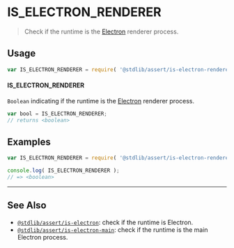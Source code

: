 <!--

@license Apache-2.0

Copyright (c) 2018 The Stdlib Authors.

Licensed under the Apache License, Version 2.0 (the "License");
you may not use this file except in compliance with the License.
You may obtain a copy of the License at

   http://www.apache.org/licenses/LICENSE-2.0

Unless required by applicable law or agreed to in writing, software
distributed under the License is distributed on an "AS IS" BASIS,
WITHOUT WARRANTIES OR CONDITIONS OF ANY KIND, either express or implied.
See the License for the specific language governing permissions and
limitations under the License.

-->

# IS_ELECTRON_RENDERER

> Check if the runtime is the [Electron][electron] renderer process.

<section class="usage">

## Usage

```javascript
var IS_ELECTRON_RENDERER = require( '@stdlib/assert/is-electron-renderer' );
```

#### IS_ELECTRON_RENDERER

`Boolean` indicating if the runtime is the [Electron][electron] renderer process.

```javascript
var bool = IS_ELECTRON_RENDERER;
// returns <boolean>
```

</section>

<!-- /.usage -->

<section class="examples">

## Examples

<!-- eslint no-undef: "error" -->

```javascript
var IS_ELECTRON_RENDERER = require( '@stdlib/assert/is-electron-renderer' );

console.log( IS_ELECTRON_RENDERER );
// => <boolean>
```

</section>

<!-- /.examples -->

<!-- Section for related `stdlib` packages. Do not manually edit this section, as it is automatically populated. -->

<section class="related">

* * *

## See Also

-   [`@stdlib/assert/is-electron`][@stdlib/assert/is-electron]: check if the runtime is Electron.
-   [`@stdlib/assert/is-electron-main`][@stdlib/assert/is-electron-main]: check if the runtime is the main Electron process.

</section>

<!-- /.related -->

<!-- Section for all links. Make sure to keep an empty line after the `section` element and another before the `/section` close. -->

<section class="links">

[electron]: http://electron.atom.io/

<!-- <related-links> -->

[@stdlib/assert/is-electron]: https://github.com/stdlib-js/stdlib/tree/develop/lib/node_modules/%40stdlib/assert/is-electron

[@stdlib/assert/is-electron-main]: https://github.com/stdlib-js/stdlib/tree/develop/lib/node_modules/%40stdlib/assert/is-electron-main

<!-- </related-links> -->

</section>

<!-- /.links -->
